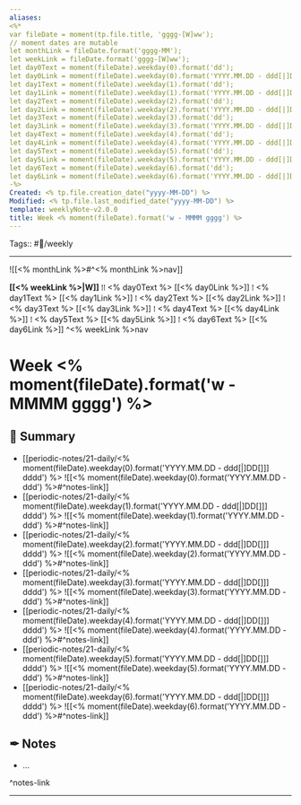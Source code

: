 ```yaml
---
aliases: 
<%*
var fileDate = moment(tp.file.title, 'gggg-[W]ww');
// moment dates are mutable 
let monthLink = fileDate.format('gggg-MM');
let weekLink = fileDate.format('gggg-[W]ww');
let day0Text = moment(fileDate).weekday(0).format('dd');
let day0Link = moment(fileDate).weekday(0).format('YYYY.MM.DD - ddd[|]DD');
let day1Text = moment(fileDate).weekday(1).format('dd');
let day1Link = moment(fileDate).weekday(1).format('YYYY.MM.DD - ddd[|]DD');
let day2Text = moment(fileDate).weekday(2).format('dd');
let day2Link = moment(fileDate).weekday(2).format('YYYY.MM.DD - ddd[|]DD');
let day3Text = moment(fileDate).weekday(3).format('dd');
let day3Link = moment(fileDate).weekday(3).format('YYYY.MM.DD - ddd[|]DD');
let day4Text = moment(fileDate).weekday(4).format('dd');
let day4Link = moment(fileDate).weekday(4).format('YYYY.MM.DD - ddd[|]DD');
let day5Text = moment(fileDate).weekday(5).format('dd');
let day5Link = moment(fileDate).weekday(5).format('YYYY.MM.DD - ddd[|]DD');
let day6Text = moment(fileDate).weekday(6).format('dd');
let day6Link = moment(fileDate).weekday(6).format('YYYY.MM.DD - ddd[|]DD');
-%>
Created: <% tp.file.creation_date("yyyy-MM-DD") %>
Modified: <% tp.file.last_modified_date("yyyy-MM-DD") %>
template: weeklyNote-v2.0.0
title: Week <% moment(fileDate).format('w - MMMM gggg') %>
---
```


Tags:: #📅/weekly
___

![[<% monthLink %>#^<% monthLink %>nav]]

**[[<% weekLink %>|W]]** ⁞⁞ <% day0Text %> [[<% day0Link %>]] ⁞ <% day1Text %> [[<% day1Link %>]] ⁞ <% day2Text %> [[<% day2Link %>]] ⁞ <% day3Text %> [[<% day3Link %>]] ⁞ <% day4Text %> [[<% day4Link %>]] ⁞ <% day5Text %> [[<% day5Link %>]] ⁞ <% day6Text %> [[<% day6Link %>]] ^<% weekLink %>nav

# Week <% moment(fileDate).format('w - MMMM gggg') %>

## 📆 Summary

- [[periodic-notes/21-daily/<% moment(fileDate).weekday(0).format('YYYY.MM.DD - ddd[|]DD[]]] dddd') %>
  ![[<% moment(fileDate).weekday(0).format('YYYY.MM.DD - ddd') %>#^notes-link]]
- [[periodic-notes/21-daily/<% moment(fileDate).weekday(1).format('YYYY.MM.DD - ddd[|]DD[]]] dddd') %>
  ![[<% moment(fileDate).weekday(1).format('YYYY.MM.DD - ddd') %>#^notes-link]]
- [[periodic-notes/21-daily/<% moment(fileDate).weekday(2).format('YYYY.MM.DD - ddd[|]DD[]]] dddd') %>
  ![[<% moment(fileDate).weekday(2).format('YYYY.MM.DD - ddd') %>#^notes-link]]
- [[periodic-notes/21-daily/<% moment(fileDate).weekday(3).format('YYYY.MM.DD - ddd[|]DD[]]] dddd') %>
  ![[<% moment(fileDate).weekday(3).format('YYYY.MM.DD - ddd') %>#^notes-link]]
- [[periodic-notes/21-daily/<% moment(fileDate).weekday(4).format('YYYY.MM.DD - ddd[|]DD[]]] dddd') %>
  ![[<% moment(fileDate).weekday(4).format('YYYY.MM.DD - ddd') %>#^notes-link]]
- [[periodic-notes/21-daily/<% moment(fileDate).weekday(5).format('YYYY.MM.DD - ddd[|]DD[]]] dddd') %>
  ![[<% moment(fileDate).weekday(5).format('YYYY.MM.DD - ddd') %>#^notes-link]]
- [[periodic-notes/21-daily/<% moment(fileDate).weekday(6).format('YYYY.MM.DD - ddd[|]DD[]]] dddd') %>
  ![[<% moment(fileDate).weekday(6).format('YYYY.MM.DD - ddd') %>#^notes-link]]
  
## ✒ Notes

- …

^notes-link

___

